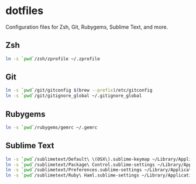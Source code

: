 # dotfiles

Configuration files for Zsh, Git, Rubygems, Sublime Text, and more.

## Zsh

```sh
ln -s `pwd`/zsh/zprofile ~/.zprofile
```

## Git

```sh
ln -s `pwd`/git/gitconfig $(brew --prefix)/etc/gitconfig
ln -s `pwd`/git/gitignore_global ~/.gitignore_global
```

## Rubygems

```sh
ln -s `pwd`/rubygems/gemrc ~/.gemrc
```

## Sublime Text

```sh
ln -s `pwd`/sublimetext/Default\ \(OSX\).sublime-keymap ~/Library/Application\ Support/Sublime\ Text/Packages/User/.
ln -s `pwd`/sublimetext/Package\ Control.sublime-settings ~/Library/Application\ Support/Sublime\ Text/Packages/User/.
ln -s `pwd`/sublimetext/Preferences.sublime-settings ~/Library/Application\ Support/Sublime\ Text/Packages/User/.
ln -s `pwd`/sublimetext/Ruby\ Haml.sublime-settings ~/Library/Application\ Support/Sublime\ Text/Packages/User/.
```
